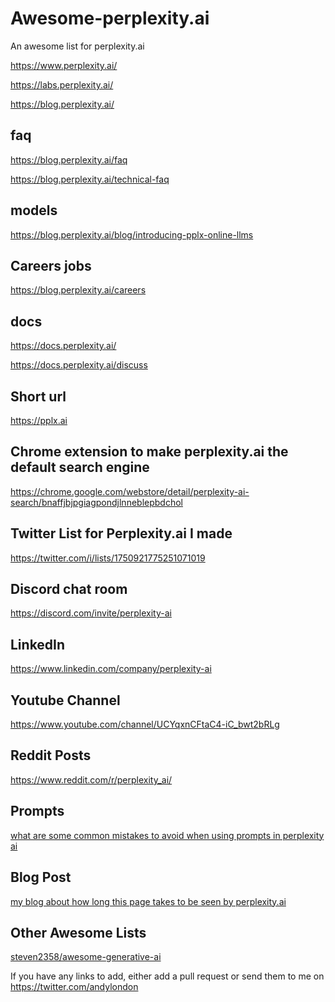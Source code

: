 # Awesome-perplexity.ai
An awesome list for perplexity.ai

https://www.perplexity.ai/

https://labs.perplexity.ai/

https://blog.perplexity.ai/

## faq

https://blog.perplexity.ai/faq

https://blog.perplexity.ai/technical-faq

## models

https://blog.perplexity.ai/blog/introducing-pplx-online-llms

## Careers jobs

https://blog.perplexity.ai/careers

## docs

https://docs.perplexity.ai/

https://docs.perplexity.ai/discuss

## Short url

https://pplx.ai

## Chrome extension to make perplexity.ai the default search engine

https://chrome.google.com/webstore/detail/perplexity-ai-search/bnaffjbjpgiagpondjlnneblepbdchol

## Twitter List for Perplexity.ai I made

https://twitter.com/i/lists/1750921775251071019

## Discord chat room

https://discord.com/invite/perplexity-ai

## LinkedIn

https://www.linkedin.com/company/perplexity-ai

## Youtube Channel

https://www.youtube.com/channel/UCYqxnCFtaC4-iC_bwt2bRLg

## Reddit Posts

https://www.reddit.com/r/perplexity_ai/

## Prompts

[what are some common mistakes to avoid when using prompts in perplexity ai](https://www.perplexity.ai/search/what-are-the-h1vuJicCS7StiWpf4_2FUg?s=c#460da5a9-30e2-4cd6-ab81-9db2a1e91930)

## Blog Post

[my blog about how long this page takes to be seen by perplexity.ai](https://allotmentandy.github.io/blog/2024-01-26-Awesome-perplexity-ai/)

## Other Awesome Lists

[steven2358/awesome-generative-ai](https://github.com/steven2358/awesome-generative-ai)


If you have any links to add, either add a pull request or send them to me on https://twitter.com/andylondon

